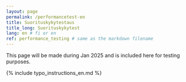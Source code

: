 ```yaml
---
layout: page
permalink: /performancetest-en
title: Suorituskykytestaus
title_long: Suorituskykytest
lang: en # fi or en
ref: performance_testing # same as the markdown filename
---
```

This page will be made during Jan 2025 and is included here for testing purposes. 


{% include typo_instructions_en.md %}
